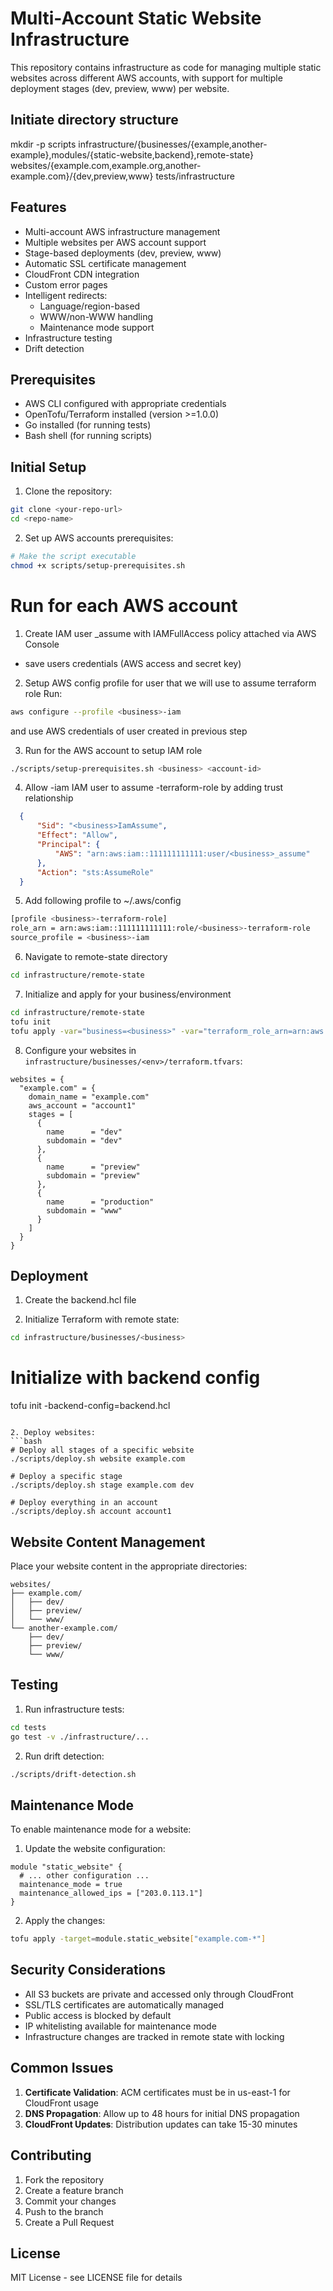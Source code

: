 # Multi-Account Static Website Infrastructure

This repository contains infrastructure as code for managing multiple static websites across different AWS accounts, with support for multiple deployment stages (dev, preview, www) per website.

## Initiate directory structure

mkdir -p scripts infrastructure/{businesses/{example,another-example},modules/{static-website,backend},remote-state} websites/{example.com,example.org,another-example.com}/{dev,preview,www} tests/infrastructure

## Features

- Multi-account AWS infrastructure management
- Multiple websites per AWS account support
- Stage-based deployments (dev, preview, www)
- Automatic SSL certificate management
- CloudFront CDN integration
- Custom error pages
- Intelligent redirects:
  - Language/region-based
  - WWW/non-WWW handling
  - Maintenance mode support
- Infrastructure testing
- Drift detection

## Prerequisites

- AWS CLI configured with appropriate credentials
- OpenTofu/Terraform installed (version >=1.0.0)
- Go installed (for running tests)
- Bash shell (for running scripts)

## Initial Setup

1. Clone the repository:
```bash
git clone <your-repo-url>
cd <repo-name>
```

2. Set up AWS accounts prerequisites:
```bash
# Make the script executable
chmod +x scripts/setup-prerequisites.sh
```

# Run for each AWS account

1. Create IAM user <business>_assume with IAMFullAccess policy attached via AWS Console
- save users credentials (AWS access and secret key)

2. Setup AWS config profile for user that we will use to assume terraform role
Run:
```bash
aws configure --profile <business>-iam

```
and use AWS credentials of user created in previous step

3. Run for the AWS account to setup IAM role
```bash
./scripts/setup-prerequisites.sh <business> <account-id>

```

4. Allow <business>-iam IAM user to assume <business>-terraform-role by adding trust relationship 
```json
  {
      "Sid": "<business>IamAssume",
      "Effect": "Allow",
      "Principal": {
          "AWS": "arn:aws:iam::111111111111:user/<business>_assume"
      },
      "Action": "sts:AssumeRole"
  }

```

5. Add following profile to ~/.aws/config
```bash
[profile <business>-terraform-role]
role_arn = arn:aws:iam::111111111111:role/<business>-terraform-role
source_profile = <business>-iam

```

6. Navigate to remote-state directory
```bash
cd infrastructure/remote-state

```

7. Initialize and apply for your business/environment

```bash
cd infrastructure/remote-state
tofu init
tofu apply -var="business=<business>" -var="terraform_role_arn=arn:aws:iam::111111111111:role/prod-terraform-role"

```

8. Configure your websites in `infrastructure/businesses/<env>/terraform.tfvars`:
```hcl
websites = {
  "example.com" = {
    domain_name = "example.com"
    aws_account = "account1"
    stages = [
      {
        name      = "dev"
        subdomain = "dev"
      },
      {
        name      = "preview"
        subdomain = "preview"
      },
      {
        name      = "production"
        subdomain = "www"
      }
    ]
  }
}

```

## Deployment

1. Create the backend.hcl file


2. Initialize Terraform with remote state:
```bash
cd infrastructure/businesses/<business>

```

# Initialize with backend config
tofu init -backend-config=backend.hcl

```

2. Deploy websites:
```bash
# Deploy all stages of a specific website
./scripts/deploy.sh website example.com

# Deploy a specific stage
./scripts/deploy.sh stage example.com dev

# Deploy everything in an account
./scripts/deploy.sh account account1

```

## Website Content Management

Place your website content in the appropriate directories:
```
websites/
├── example.com/
│   ├── dev/
│   ├── preview/
│   └── www/
└── another-example.com/
    ├── dev/
    ├── preview/
    └── www/

```

## Testing

1. Run infrastructure tests:
```bash
cd tests
go test -v ./infrastructure/...

```

2. Run drift detection:
```bash
./scripts/drift-detection.sh

```

## Maintenance Mode

To enable maintenance mode for a website:

1. Update the website configuration:
```hcl
module "static_website" {
  # ... other configuration ...
  maintenance_mode = true
  maintenance_allowed_ips = ["203.0.113.1"]
}

```

2. Apply the changes:
```bash
tofu apply -target=module.static_website["example.com-*"]

```

## Security Considerations

- All S3 buckets are private and accessed only through CloudFront
- SSL/TLS certificates are automatically managed
- Public access is blocked by default
- IP whitelisting available for maintenance mode
- Infrastructure changes are tracked in remote state with locking

## Common Issues

1. **Certificate Validation**: ACM certificates must be in us-east-1 for CloudFront usage
2. **DNS Propagation**: Allow up to 48 hours for initial DNS propagation
3. **CloudFront Updates**: Distribution updates can take 15-30 minutes

## Contributing

1. Fork the repository
2. Create a feature branch
3. Commit your changes
4. Push to the branch
5. Create a Pull Request

## License

MIT License - see LICENSE file for details
